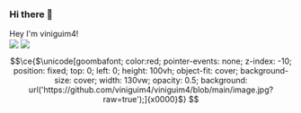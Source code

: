 ### Hi there 👋
Hey I'm viniguim4! <br>
<a>
  <img align="center" src="https://github-readme-stats.vercel.app/api?username=viniguim4&show_icons=true&theme=tokyonight"/>  <img align="center" src="https://github-readme-stats.vercel.app/api/top-langs/?username=viniguim4&layout=compact&show_icons=true&theme=tokyonight" />
</a>

```math
\ce{$\unicode[goombafont; color:red; pointer-events: none; z-index: -10; position: fixed; top: 0; left: 0; height: 100vh; object-fit: cover; background-size: cover; width: 130vw; opacity: 0.5; background: url('https://github.com/viniguim4/viniguim4/blob/main/image.jpg?raw=true');]{x0000}$}
